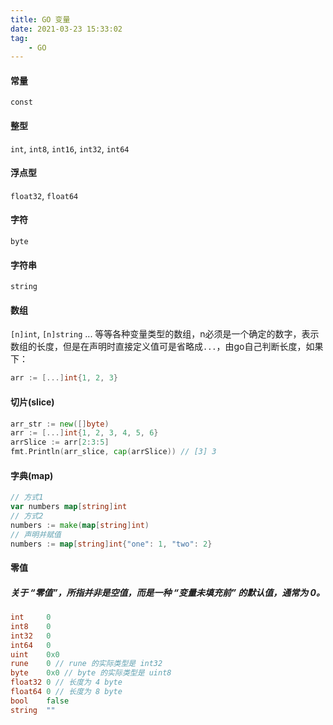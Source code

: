 ```yaml
---
title: GO 变量
date: 2021-03-23 15:33:02
tag: 
	- GO
---
```




#### 常量

`const`

#### 整型

`int`, `int8`, `int16`, `int32`, `int64`

#### 浮点型

`float32`, `float64`

#### 字符

`byte`

#### 字符串

`string`

#### 数组

`[n]int`, `[n]string` ... 等等各种变量类型的数组，n必须是一个确定的数字，表示数组的长度，但是在声明时直接定义值可是省略成`...`，由go自己判断长度，如果下：

```go
arr := [...]int{1, 2, 3}
```

#### 切片(slice)

```go
arr_str := new([]byte)
arr := [...]int{1, 2, 3, 4, 5, 6}
arrSlice := arr[2:3:5]
fmt.Println(arr_slice, cap(arrSlice)) // [3] 3 
```

#### 字典(map)

```go
// 方式1
var numbers map[string]int
// 方式2
numbers := make(map[string]int)
// 声明并赋值
numbers := map[string]int{"one": 1, "two": 2}
```

#### 零值

##### 关于 “零值”，所指并非是空值，而是一种 “变量未填充前” 的默认值，通常为 0。

```go
int     0
int8    0
int32   0
int64   0
uint    0x0
rune    0 // rune 的实际类型是 int32
byte    0x0 // byte 的实际类型是 uint8
float32 0 // 长度为 4 byte
float64 0 // 长度为 8 byte
bool    false
string  ""
```

